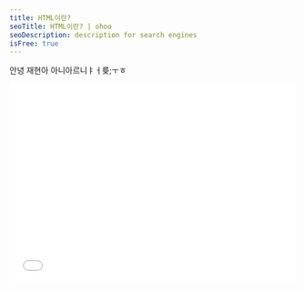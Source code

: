 ```yaml
---
title: HTML이란?
seoTitle: HTML이란? | ohoo
seoDescription: description for search engines
isFree: true
---
```


안녕 재현아 아니아르니ㅑㅓ릊;ㅜㅎ

<iframe width="100%" height="350" src="//jsfiddle.net/ohoo_repo/3moxusdf/17/embedded/html,result/dark/" allowfullscreen="allowfullscreen" allowpaymentrequest frameborder="0"></iframe>
